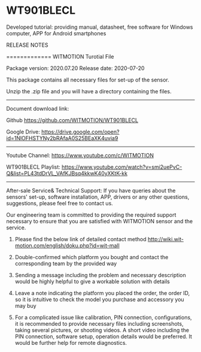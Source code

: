 # WT901BLECL
 Developed tutorial: providing manual, datasheet, free software for Windows computer, APP for Android smartphones
 
RELEASE NOTES

=============
WITMOTION Turotial File 

Package version: 2020.07.20
Release date:    2020-07-20

This package contains all necessary files for set-up of the sensor.

Unzip the .zip file and you will have a directory containing the files.

-----------

Document download link:

Github 
https://github.com/WITMOTION/WT901BLECL

Google Drive: 
https://drive.google.com/open?id=1NlOFHSTYNy2bRAfaA0S25BEaXK4uvia9

-----------
Youtube Channel: 
https://www.youtube.com/c/WITMOTION

WT901BLECL Playlist: 
https://www.youtube.com/watch?v=smi2uePvC-Q&list=PL43tdDrVL_VAfKJBsq4kkwK40yXKtK-kk

-----------
After-sale Service& Technical Support: 
If you have queries about the sensors' set-up, software installation, APP, drivers
or any other questions, suggestions, please feel free to contact us.

Our engineering team is committed to providing the required support necessary 
to ensure that you are satisfied with WITMOTION sensor and the service.

1. Please find the below link of detailed contact method
http://wiki.wit-motion.com/english/doku.php?id=wit-mall

2. Double-confirmed which platform you bought and 
contact the corresponding team by the provided way

3. Sending a message including the problem and necessary description 
would be highly helpful to give a workable solution with details

4. Leave a note indicating the platform you placed the order, 
the order ID, so it is intuitive to check the model you purchase 
and accessory you may buy

5. For a complicated issue like calibration, PIN connection, configurations, 
it is recommended to provide necessary files including screenshots, 
taking several pictures, or shooting videos. A short video including the PIN connection, 
software setup, operation details would be preferred.
It would be further help for remote diagnostics.

